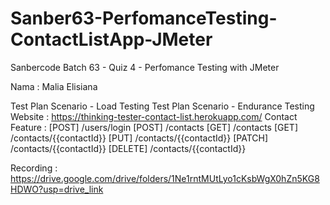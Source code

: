 # Sanber63-PerfomanceTesting-ContactListApp-JMeter
Sanbercode Batch 63 - Quiz 4 - Perfomance Testing with JMeter

Nama : Malia Elisiana

Test Plan Scenario - Load Testing
Test Plan Scenario - Endurance Testing
Website : https://thinking-tester-contact-list.herokuapp.com/
Contact Feature :
[POST] /users/login
[POST] /contacts
[GET] /contacts
[GET] /contacts/{{contactId}}
[PUT] /contacts/{{contactId}}
[PATCH] /contacts/{{contactId}}
[DELETE] /contacts/{{contactId}}

Recording : https://drive.google.com/drive/folders/1Ne1rntMUtLyo1cKsbWgX0hZn5KG8HDWO?usp=drive_link

